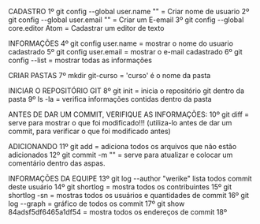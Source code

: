 CADASTRO
1º git config --global user.name "" = Criar nome de usuario
2º git config --global user.email "" = Criar um E-email
3º git config --global core.editor Atom = Cadastrar um editor de texto

INFORMAÇÕES
4º git config user.name = mostrar o nome do usuario cadastrado
5º git config user.email = mostrar o e-mail cadastrado
6º git config --list = mostrar todas as informações

CRIAR PASTAS
7º mkdir git-curso = 'curso' é o nome da pasta

INICIAR O REPOSITÓRIO GIT
8º  git init = inicia o repositório git dentro da pasta
9º  ls -la = verifica informações contidas dentro da pasta

ANTES DE DAR UM COMMIT, VERIFIQUE AS INFORMAÇÕES:
10º git diff = serve para mostrar o que foi modificado!!! (utiliza-lo antes de dar um commit, para verificar o que foi modificado antes)

ADICIONANDO
11º git add = adiciona todos os arquivos que não estão adicionados
12º git commit -m "" = serve para atualizar e colocar um comentário dentro das aspas.

INFORMAÇÕES DA EQUIPE
13º git log --author "werike" lista todos commit deste usuário
14º git shortlog = mostra todos os contribuintes
15º git shortlog -sn = mostras todos os usuários e quantidades de commit
16º git log --graph = gráfico de todos os commit
17º git show 84adsf5df6465a1df54 = mostra todos os endereços de commit
18º
